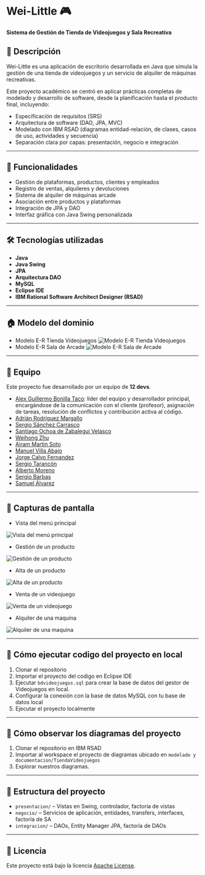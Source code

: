 # Wei-Little 🎮  
**Sistema de Gestión de Tienda de Videojuegos y Sala Recreativa**

## 📌 Descripción  
Wei-Little es una aplicación de escritorio desarrollada en Java que simula la gestión de una tienda de videojuegos y un servicio de alquiler de máquinas recreativas.

Este proyecto académico se centró en aplicar prácticas completas de modelado y desarrollo de software, desde la planificación hasta el producto final, incluyendo:
- Especificación de requisitos (SRS)
- Arquitectura de software (DAO, JPA, MVC)  
- Modelado con IBM RSAD (diagramas entidad-relación, de clases, casos de uso, actividades y secuencia)  
- Separación clara por capas: presentación, negocio e integración

---

## 🧠 Funcionalidades  
- Gestión de plataformas, productos, clientes y empleados  
- Registro de ventas, alquileres y devoluciones  
- Sistema de alquiler de máquinas arcade  
- Asociación entre productos y plataformas  
- Integración de JPA y DAO  
- Interfaz gráfica con Java Swing personalizada

---

## 🛠️ Tecnologías utilizadas  
- **Java**  
- **Java Swing**  
- **JPA**  
- **Arquitectura DAO**  
- **MySQL**  
- **Eclipse IDE**  
- **IBM Rational Software Architect Designer (RSAD)**

---

## 🏠 Modelo del dominio  
- Modelo E-R Tienda Videojuegos
![Modelo E-R Tienda Videojuegos](screenshots/modelo-videojuegos.png)
- Modelo E-R Sala de Arcade
![Modelo E-R Sala de Arcade](screenshots/modelo-arcade.png)

---

## 👥 Equipo  
Este proyecto fue desarrollado por un equipo de **12 devs**.  
- [Alex Guillermo Bonilla Taco](https://github.com/alex-boni): líder del equipo y desarrollador principal, encargándose de la comunicación con el cliente (profesor), asignación de tareas, resolución de conflictos y contribución activa al código.
- [Adrián Rodríguez Margallo](https://github.com/adrizz8)
- [Sergio Sánchez Carrasco](https://github.com/WalterDeRacagua) 
- [Santiago Ochoa de Zabalegui Velasco](https://github.com/SantiOch)
- [Weihong Zhu](https://github.com/whz0) 
- [Airam Martin Soto](https://github.com/airamsoto)
- [Manuel Villa Abajo](https://github.com/Manuvi03) 
- [Jorge Calvo Fernandez](https://github.com/jorgecafe) 
- [Sergio Tarancón](https://github.com/sertaran) 
- [Alberto Moreno](https://github.com/albertomog88) 
- [Sergio Barbas](https://github.com/SerBarbas) 
- [Samuel Álvarez](https://github.com/samualvmed) 
---

## 📸 Capturas de pantalla


- Vista del menú principal

  
![Vista del menú principal](screenshots/pantalla-principal.png)


- Gestión de un producto

  
![Gestión de un producto](screenshots/producto-plataforma.png)


- Alta de un producto

  
![Alta de un producto](screenshots/alta-maquina.png)


- Venta de un videojuego

  
![Venta de un videojuego](screenshots/venta.png)


- Alquiler de una maquina


![Alquiler de una maquina](screenshots/alquilar-maquina.png)


---

## 🚀 Cómo ejecutar codigo del proyecto en local  
1. Clonar el repositorio  
2. Importar el proyecto del codigo en Eclipse IDE
3. Ejecutar `bdvideojuegos.sql` para crear la base de datos del gestor de Videojuegos en local.  
4. Configurar la conexión con la base de datos MySQL con tu base de datos local
5. Ejecutar el proyecto localmente

---

## 🚀 Cómo observar los diagramas del proyecto
1. Clonar el repositorio en IBM RSAD  
2. Importar al workspace el proyecto de diagramas ubicado en `modelado y documentacion/TiendaVideojuegos`
3. Explorar nuestros diagramas.  

---

## 📂 Estructura del proyecto   
- `presentacion/` – Vistas en Swing, controlador, factoría de vistas  
- `negocio/` – Servicios de aplicación, entidades, transfers, interfaces, factoría de SA
- `integracion/` – DAOs, Entity Manager JPA, factoría de DAOs

---

## 📄 Licencia  

Este proyecto está bajo la licencia [Apache License](LICENSE).
